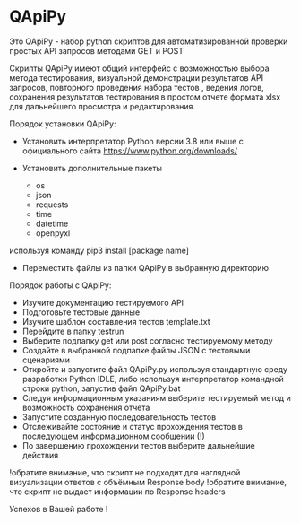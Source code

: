 # QApiPy

Это QApiPy - набор python скриптов для автоматизированной проверки простых API запросов методами GET и POST

Скрипты QApiPy имеют общий интерфейс с возможностью выбора метода тестирования, визуальной демонстрации результатов API запросов, повторного проведения набора тестов , ведения логов, сохранения результатов тестирования в простом отчете формата xlsx для дальнейшего просмотра и редактирования.

Порядок установки QApiPy:

- Установить интерпретатор Python версии 3.8 или выше с официального сайта https://www.python.org/downloads/

- Установить дополнительные пакеты 

 	- os
 	- json
	- requests
 	- time
 	- datetime
 	- openpyxl

используя команду pip3 install [package name]

- Переместить файлы из папки QApiPy в выбранную директорию

Порядок работы с QApiPy:

- Изучите документацию тестируемого API
- Подготовьте тестовые данные
- Изучите шаблон составления тестов template.txt
- Перейдите в папку testrun
- Выберите подпапку get или post согласно тестируемому методу
- Cоздайте в выбранной подпапке файлы JSON с тестовыми сценариями
- Откройте и запустите файл QApiPy.py используя стандартную среду разработки Python IDLE,
  либо используя интерпретатор командной строки python, запустив файл QApiPy.bat
- Следуя информационным указаниям выберите тестируемый метод и возможность сохранения отчета
- Запустите созданную последовательность тестов
- Отслеживайте состояние и статус прохождения тестов в последующем информационном сообщении (!)
- По завершению прохождении тестов выберите дальнейшие действия

!обратите внимание, что скрипт не подходит для наглядной визуализации ответов с объёмным Response body
!обратите внимание, что скрипт не выдает информации по Response headers

Успехов в Вашей работе !
